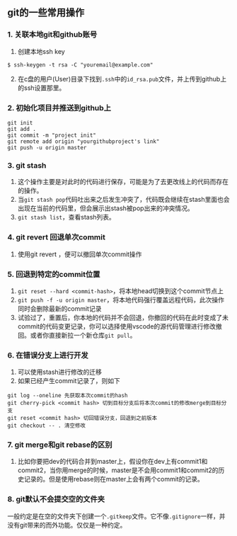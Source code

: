 ## git的一些常用操作

### 1. 关联本地git和github账号
1. 创建本地ssh key
```
$ ssh-keygen -t rsa -C "youremail@example.com"
```
2. 在c盘的用户(User)目录下找到```.ssh```中的```id_rsa.pub```文件，并上传到github上的ssh设置那里。

### 2. 初始化项目并推送到github上
```
git init
git add .
git commit -m "project init"
git remote add origin "yourgithubproject's link"
git push -u origin master
``` 

### 3. git stash
1. 这个操作主要是对此时的代码进行保存，可能是为了去更改线上的代码而存在的操作。
2. 当```git stash pop```代码吐出来之后发生冲突了，代码既会继续在stash里面也会出现在当前的代码里，但会展示出stash被pop出来的冲突情况。
3. ```git stash list```，查看stash列表。

### 4. git revert 回退单次commit
1. 使用git revert <commit-hash>，便可以撤回单次commit操作

### 5. 回退到特定的commit位置
1. ```git reset --hard <commit-hash>```，将本地head切换到这个commit节点上
2. ```git push -f -u origin master```，将本地代码强行覆盖远程代码，此次操作同时会删除最新的commit记录
3. 试验过了，重置后，你本地的代码并不会回退，你撤回的代码在此时变成了未commit的代码变更记录，你可以选择使用vscode的源代码管理进行修改撤回。或者你直接新拉一个新仓库```git pull```。

### 6. 在错误分支上进行开发
1. 可以使用stash进行修改的迁移
2. 如果已经产生commit记录了，则如下
```
git log --oneline 先获取本次commit的hash
git cherry-pick <commit hash> 切到目标分支后将本次commit的修改merge到目标分支
git reset <commit hash> 切回错误分支，回退到之前版本
git checkout -- . 清空修改
```

### 7. git merge和git rebase的区别
1. 比如你要把dev的代码合并到master上，假设你在dev上有commit1和commit2，当你用merge的时候，master是不会用commit1和commit2的历史记录的。但是使用rebase则在master上会有两个commit的记录。

### 8. git默认不会提交空的文件夹
一般约定是在空的文件夹下创建一个```.gitkeep```文件。它不像```.gitignore```一样，并没有git带来的而外功能。仅仅是一种约定。